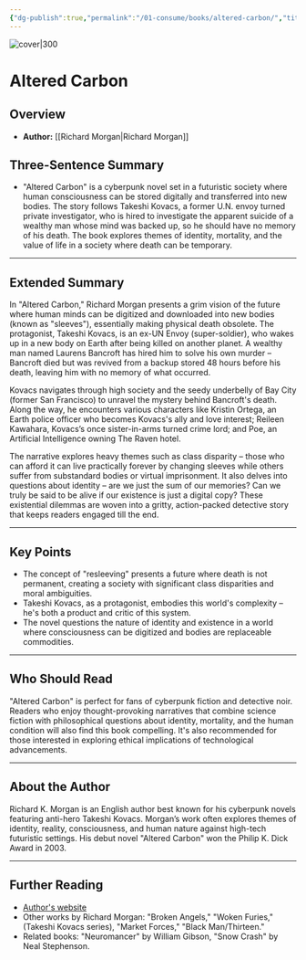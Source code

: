 ```yaml
---
{"dg-publish":true,"permalink":"/01-consume/books/altered-carbon/","title":"Altered Carbon","tags":["science-fiction","life","death","identity","mortality"]}
---
```


![cover|300](http://books.google.com/books/content?id=iQE5AgAAQBAJ&printsec=frontcover&img=1&zoom=1&edge=curl&source=gbs_api)
# Altered Carbon

## Overview
- **Author:** [[Richard Morgan\|Richard Morgan]]

## Three-Sentence Summary
- "Altered Carbon" is a cyberpunk novel set in a futuristic society where human consciousness can be stored digitally and transferred into new bodies. The story follows Takeshi Kovacs, a former U.N. envoy turned private investigator, who is hired to investigate the apparent suicide of a wealthy man whose mind was backed up, so he should have no memory of his death. The book explores themes of identity, mortality, and the value of life in a society where death can be temporary.

---

## Extended Summary
In "Altered Carbon," Richard Morgan presents a grim vision of the future where human minds can be digitized and downloaded into new bodies (known as "sleeves"), essentially making physical death obsolete. The protagonist, Takeshi Kovacs, is an ex-UN Envoy (super-soldier), who wakes up in a new body on Earth after being killed on another planet. A wealthy man named Laurens Bancroft has hired him to solve his own murder – Bancroft died but was revived from a backup stored 48 hours before his death, leaving him with no memory of what occurred.

Kovacs navigates through high society and the seedy underbelly of Bay City (former San Francisco) to unravel the mystery behind Bancroft's death. Along the way, he encounters various characters like Kristin Ortega, an Earth police officer who becomes Kovacs's ally and love interest; Reileen Kawahara, Kovacs’s once sister-in-arms turned crime lord; and Poe, an Artificial Intelligence owning The Raven hotel.

The narrative explores heavy themes such as class disparity – those who can afford it can live practically forever by changing sleeves while others suffer from substandard bodies or virtual imprisonment. It also delves into questions about identity – are we just the sum of our memories? Can we truly be said to be alive if our existence is just a digital copy? These existential dilemmas are woven into a gritty, action-packed detective story that keeps readers engaged till the end.

---

## Key Points
- The concept of "resleeving" presents a future where death is not permanent, creating a society with significant class disparities and moral ambiguities.
- Takeshi Kovacs, as a protagonist, embodies this world's complexity – he's both a product and critic of this system.
- The novel questions the nature of identity and existence in a world where consciousness can be digitized and bodies are replaceable commodities.

---

## Who Should Read
"Altered Carbon" is perfect for fans of cyberpunk fiction and detective noir. Readers who enjoy thought-provoking narratives that combine science fiction with philosophical questions about identity, mortality, and the human condition will also find this book compelling. It's also recommended for those interested in exploring ethical implications of technological advancements.

---

## About the Author
Richard K. Morgan is an English author best known for his cyberpunk novels featuring anti-hero Takeshi Kovacs. Morgan’s work often explores themes of identity, reality, consciousness, and human nature against high-tech futuristic settings. His debut novel "Altered Carbon" won the Philip K. Dick Award in 2003.

---

## Further Reading
- [Author's website](https://www.richardkmorgan.com/)
- Other works by Richard Morgan: "Broken Angels," "Woken Furies," (Takeshi Kovacs series), "Market Forces," "Black Man/Thirteen."
- Related books: "Neuromancer" by William Gibson, "Snow Crash" by Neal Stephenson.

